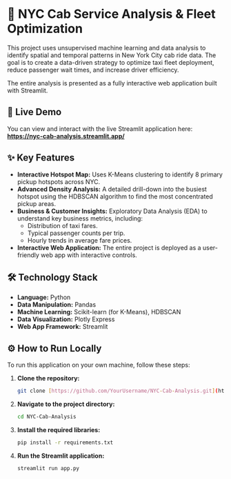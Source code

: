 # 🚕 NYC Cab Service Analysis & Fleet Optimization

This project uses unsupervised machine learning and data analysis to identify spatial and temporal patterns in New York City cab ride data. The goal is to create a data-driven strategy to optimize taxi fleet deployment, reduce passenger wait times, and increase driver efficiency.

The entire analysis is presented as a fully interactive web application built with Streamlit.

## 🚀 Live Demo

You can view and interact with the live Streamlit application here: \
**https://nyc-cab-analysis.streamlit.app/**

## ✨ Key Features

* **Interactive Hotspot Map:** Uses K-Means clustering to identify 8 primary pickup hotspots across NYC.
* **Advanced Density Analysis:** A detailed drill-down into the busiest hotspot using the HDBSCAN algorithm to find the most concentrated pickup areas.
* **Business & Customer Insights:** Exploratory Data Analysis (EDA) to understand key business metrics, including:
    * Distribution of taxi fares.
    * Typical passenger counts per trip.
    * Hourly trends in average fare prices.
* **Interactive Web Application:** The entire project is deployed as a user-friendly web app with interactive controls.


## 🛠️ Technology Stack

* **Language:** Python
* **Data Manipulation:** Pandas
* **Machine Learning:** Scikit-learn (for K-Means), HDBSCAN
* **Data Visualization:** Plotly Express
* **Web App Framework:** Streamlit

## ⚙️ How to Run Locally

To run this application on your own machine, follow these steps:

1.  **Clone the repository:**
    ```bash
    git clone [https://github.com/YourUsername/NYC-Cab-Analysis.git](https://github.com/YourUsername/NYC-Cab-Analysis.git)
    ```
2.  **Navigate to the project directory:**
    ```bash
    cd NYC-Cab-Analysis
    ```
3.  **Install the required libraries:**
    ```bash
    pip install -r requirements.txt
    ```
4.  **Run the Streamlit application:**
    ```bash
    streamlit run app.py
    ```

